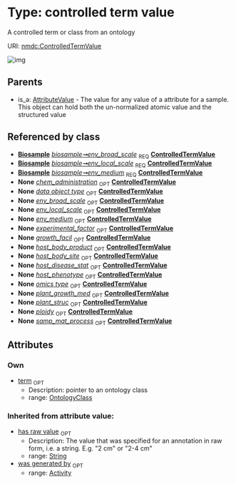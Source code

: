 
# Type: controlled term value


A controlled term or class from an ontology

URI: [nmdc:ControlledTermValue](https://microbiomedata/meta/ControlledTermValue)


![img](http://yuml.me/diagram/nofunky;dir:TB/class/[OntologyClass],[OntologyClass]<term%200..1-++[ControlledTermValue&#124;has_raw_value(i):string%20%3F],[Biosample]++-%20env_broad_scale%201..1>[ControlledTermValue],[Biosample]++-%20env_local_scale%201..1>[ControlledTermValue],[Biosample]++-%20env_medium%201..1>[ControlledTermValue],[DataObject]++-%20data%20object%20type%200..1>[ControlledTermValue],[Biosample]++-%20env_broad_scale(i)%200..1>[ControlledTermValue],[Biosample]++-%20env_local_scale(i)%200..1>[ControlledTermValue],[Biosample]++-%20env_medium(i)%200..1>[ControlledTermValue],[OmicsProcessing]++-%20omics%20type%200..1>[ControlledTermValue],[AttributeValue]^-[ControlledTermValue],[OmicsProcessing],[DataObject],[Biosample],[AttributeValue],[Activity])

## Parents

 *  is_a: [AttributeValue](AttributeValue.md) - The value for any value of a attribute for a sample. This object can hold both the un-normalized atomic value and the structured value

## Referenced by class

 *  **[Biosample](Biosample.md)** *[biosample➞env_broad_scale](biosample_env_broad_scale.md)*  <sub>REQ</sub>  **[ControlledTermValue](ControlledTermValue.md)**
 *  **[Biosample](Biosample.md)** *[biosample➞env_local_scale](biosample_env_local_scale.md)*  <sub>REQ</sub>  **[ControlledTermValue](ControlledTermValue.md)**
 *  **[Biosample](Biosample.md)** *[biosample➞env_medium](biosample_env_medium.md)*  <sub>REQ</sub>  **[ControlledTermValue](ControlledTermValue.md)**
 *  **None** *[chem_administration](chem_administration.md)*  <sub>OPT</sub>  **[ControlledTermValue](ControlledTermValue.md)**
 *  **None** *[data object type](data_object_type.md)*  <sub>OPT</sub>  **[ControlledTermValue](ControlledTermValue.md)**
 *  **None** *[env_broad_scale](env_broad_scale.md)*  <sub>OPT</sub>  **[ControlledTermValue](ControlledTermValue.md)**
 *  **None** *[env_local_scale](env_local_scale.md)*  <sub>OPT</sub>  **[ControlledTermValue](ControlledTermValue.md)**
 *  **None** *[env_medium](env_medium.md)*  <sub>OPT</sub>  **[ControlledTermValue](ControlledTermValue.md)**
 *  **None** *[experimental_factor](experimental_factor.md)*  <sub>OPT</sub>  **[ControlledTermValue](ControlledTermValue.md)**
 *  **None** *[growth_facil](growth_facil.md)*  <sub>OPT</sub>  **[ControlledTermValue](ControlledTermValue.md)**
 *  **None** *[host_body_product](host_body_product.md)*  <sub>OPT</sub>  **[ControlledTermValue](ControlledTermValue.md)**
 *  **None** *[host_body_site](host_body_site.md)*  <sub>OPT</sub>  **[ControlledTermValue](ControlledTermValue.md)**
 *  **None** *[host_disease_stat](host_disease_stat.md)*  <sub>OPT</sub>  **[ControlledTermValue](ControlledTermValue.md)**
 *  **None** *[host_phenotype](host_phenotype.md)*  <sub>OPT</sub>  **[ControlledTermValue](ControlledTermValue.md)**
 *  **None** *[omics type](omics_type.md)*  <sub>OPT</sub>  **[ControlledTermValue](ControlledTermValue.md)**
 *  **None** *[plant_growth_med](plant_growth_med.md)*  <sub>OPT</sub>  **[ControlledTermValue](ControlledTermValue.md)**
 *  **None** *[plant_struc](plant_struc.md)*  <sub>OPT</sub>  **[ControlledTermValue](ControlledTermValue.md)**
 *  **None** *[ploidy](ploidy.md)*  <sub>OPT</sub>  **[ControlledTermValue](ControlledTermValue.md)**
 *  **None** *[samp_mat_process](samp_mat_process.md)*  <sub>OPT</sub>  **[ControlledTermValue](ControlledTermValue.md)**

## Attributes


### Own

 * [term](term.md)  <sub>OPT</sub>
    * Description: pointer to an ontology class
    * range: [OntologyClass](OntologyClass.md)

### Inherited from attribute value:

 * [has raw value](has_raw_value.md)  <sub>OPT</sub>
    * Description: The value that was specified for an annotation in raw form, i.e. a string. E.g. "2 cm" or "2-4 cm"
    * range: [String](types/String.md)
 * [was generated by](was_generated_by.md)  <sub>OPT</sub>
    * range: [Activity](Activity.md)
